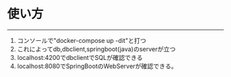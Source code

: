 # 使い方
---
1. コンソールで"docker-compose up -dit"と打つ
2. これによってdb,dbclient,springboot(java)のserverが立つ
3. localhost:4200でdbclientでSQLが確認できる
4. localhost:8080でSpringBootのWebServerが確認できる。
